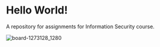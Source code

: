 # Hello World!
A repository for assignments for Information Security course.

![board-1273128_1280](https://user-images.githubusercontent.com/122970152/213128968-7779acd0-ba22-4077-abe4-a5cd9df522bb.jpg)
